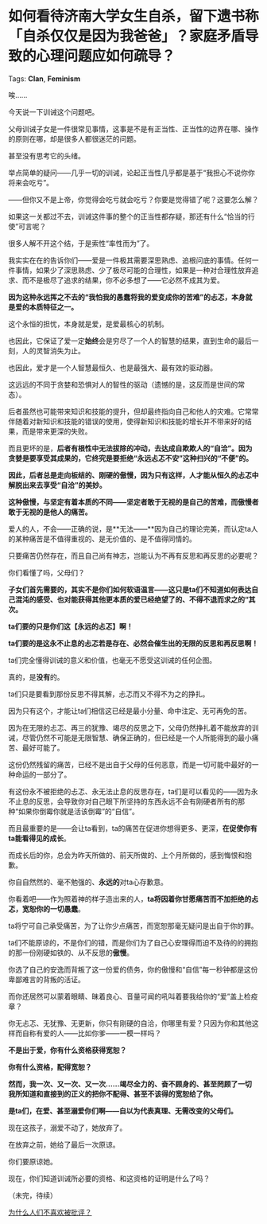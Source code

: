 # 如何看待济南大学女生自杀，留下遗书称「自杀仅仅是因为我爸爸」？家庭矛盾导致的心理问题应如何疏导？

Tags: **Clan**, **Feminism**

唉……

今天说一下训诫这个问题吧。

父母训诫子女是一件很常见事情，这事是不是有正当性、正当性的边界在哪、操作的原则在哪，却是很多人都很迷茫的问题。

甚至没有思考它的头绪。

举点简单的疑问——几乎一切的训诫，论起正当性几乎都是基于“我担心不说你你将来会吃亏”。

——但你又不是上帝，你觉得会吃亏就会吃亏？你要是觉得错了呢？这要怎么解？

如果这一关都过不去，训诫这件事的整个的正当性都存疑，那还有什么“恰当的行使”可言呢？

很多人解不开这个结，于是索性“率性而为”了。

我实实在在的告诉你们——爱是一件极其需要深思熟虑、追根问底的事情。任何一件事情，如果少了深思熟虑、少了极尽可能的合理性，如果是一种对合理性放弃追求、而不是极尽了追求的结果，你不必多想了——它必然不成其为爱。

**因为这种永远挥之不去的“我怕我的愚蠢将我的爱变成你的苦难”的忐忑，本身就是爱的本质特征之一。**

这个永恒的担忧，本身就是爱，是爱最核心的机制。

也因此，它保证了爱一定**始终**会是穷尽了一个人的智慧的结果，直到生命的最后一刻，人的灵智消失为止。

也因此，爱才是一个人智慧最恒久、也是最强大、最有效的驱动器。

这远远的不同于贪婪和恐惧对人的智性的驱动（遗憾的是，这反而是世间的常态）。

后者虽然也可能带来知识和技能的提升，但却最终指向自己和他人的灾难。它常常伴随着对新知识和技能的错误的使用，使得新知识和技能的增长并不带来好的结果，而是带来更深的失败。

而且更坏的是，**后者有根性中无法拔除的冲动，**去达成**自欺欺人的“自洽”。因为贪婪是要享受其成果的，它终究是要拒绝“永远忐忑不安”这种扫兴的“不便”的。**

**因此，后者总是走向板结的、刚硬的傲慢，因为只有这样，人才能从恒久的忐忑中解脱出来去享受“自洽”的美妙。**

**这种傲慢，与坚定有着本质的不同——坚定者敢于无视的是自己的苦难，而傲慢者敢于无视的是他人的痛苦。**

爱人的人，不会——正确的说，是**无法——**因为自己的理论完美，而认定ta人的某种痛苦是不值得重视的、是无价值的、是不值得同情的。

只要痛苦仍然存在，而且自己尚有神志，岂能认为不再有反思和再反思的必要呢？

你们看懂了吗，父母们？

**子女们首先需要的，其实不是你们如何软语温言——这只是ta们不知道如何表达自己混沌的感受、也对能获得其他更本质的爱已经绝望了的、不得不退而求之的“其次。**

**ta们要的只是你们这【永远的忐忑】啊！**

**ta们要的是这永不止息的忐忑若是存在、必然会催生出的无限的反思和再反思啊！**  
  


ta们完全懂得训诫的意义和价值，也毫无不愿受这训诫的任何企图。

真的，是**没有**的。

ta们只是要看到那份反思不得其解，忐忑而又不得不为之的挣扎。

因为只有这个，才能让ta们相信这已经是最小分量、命中注定、无可再免的苦。

因为在无限的忐忑、再三的犹豫、竭尽的反思之下，父母仍然挣扎着不能放弃的训诫，尽管仍然不可能是无限智慧、确保正确的，但已经是一个人所能得到的最小痛苦、最好可能了。

这份仍然残留的痛苦，已经不是出自于父母的任何恶意，而是一切可能中最好的一种命运的一部分了。

有这份永不被拒绝的忐忑、永无法止息的反思存在，ta们是可以看见的——因为永不止息的反思，会导致你对自己眼下所坚持的东西永远不会有刚硬者所有的那种“如果你倒霉你就是活该倒霉”的“自信”。

而且最重要的是——会让ta看到，ta的痛苦在促进你想得更多、更深，**在促使你有ta能看得见的成长**。

而成长后的你，总会为昨天所做的、前天所做的、上个月所做的，感到悔恨和抱歉。

你自自然然的、毫不勉强的、**永远的**对ta心存歉意。

你看着吧——作为照着神的样子造出来的人，**ta将因着你甘愿痛苦而不加拒绝的忐忑，宽恕你的一切愚蠢**。

ta将宁可自己承受痛苦，为了让你少点痛苦，而宽恕那毫无疑问是出自于你的罪。

ta们不能原谅的，不是你们的错，而是你们为了自己心安理得而迫不及待的的拥抱的那一份刚硬如铁的、从不反思的**傲慢**。

你选了自己的安逸而背叛了这一份爱的债务，你的傲慢和“自信”每一秒钟都是这份卑鄙难言的背叛的活证。

而你还居然可以蒙着眼睛、昧着良心、音量可闻的吼叫着要我给你的“爱”盖上检疫章？

你无忐忑、无犹豫、无更新，你只有刚硬的自洽，你哪里有爱？只因为你和其他这样而自称有爱的人——比如你爹——一模一样吗？

**不是出于爱，你有什么资格获得宽恕？**

**你有什么资格，配得宽恕？**

  


**然而，我一次、又一次、又一次……竭尽全力的、奋不顾身的、甚至罔顾了一切我所知道和直接到的正义的把你不配得、甚至不该得的宽恕给了你。**

**是ta们，在爱、甚至溺爱你们啊——自以为代表真理、无需改变的父母们。**

现在这孩子，溺爱不动了，她放弃了。

在放弃之前，她给了最后一次原谅。

你们要原谅她。

  


现在，你们知道训诫所必要的资格、和这资格的证明是什么了吗？

（未完，待续）

[为什么人们不喜欢被批评？](https://www.zhihu.com/question/22987136/answer/1434894604)

